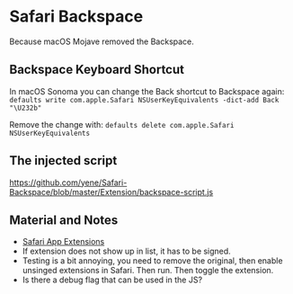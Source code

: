 # Safari Backspace

Because macOS Mojave removed the Backspace.

## Backspace Keyboard Shortcut
In macOS Sonoma you can change the Back shortcut to Backspace again:
`defaults write com.apple.Safari NSUserKeyEquivalents -dict-add Back "\U232b"` 

Remove the change with:
`defaults delete com.apple.Safari NSUserKeyEquivalents`

## The injected script
https://github.com/yene/Safari-Backspace/blob/master/Extension/backspace-script.js

## Material and Notes
*  [Safari App Extensions](https://developer.apple.com/documentation/safariservices/safari_app_extensions)
* If extension does not show up in list, it has to be signed.
* Testing is a bit annoying, you need to remove the original, then enable unsinged extensions in Safari. Then run. Then toggle the extension.
* Is there a debug flag that can be used in the JS?
